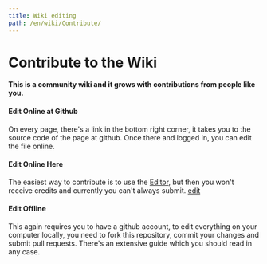 ```yaml
---
title: Wiki editing
path: /en/wiki/Contribute/
---
```

# Contribute to the Wiki
**This is a community wiki and it grows with contributions from people like you.**

#### Edit Online at Github
On every page, there's a link in the bottom right corner, it takes you to the source code of the page at github. Once there and logged in, you can edit the file online.

#### Edit Online Here
The easiest way to contribute is to use the [Editor](/edit/), but then you won't receive credits and currently you can't always submit.
<a href='/edit/' onclick="event.preventDefault();window.open('/edit/', '\_blank', 'toolbar=no,menubar=no,titlebar=no,height=600,width=800')">edit</a>

#### Edit Offline
This again requires you to have a github account, to edit everything on your computer locally, you need to fork this repository, commit your changes and submit pull requests.
There's an extensive guide which you should read in any case.
